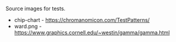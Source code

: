 Source images for tests.
   * chip-chart - https://chromanomicon.com/TestPatterns/
   * ward.png - https://www.graphics.cornell.edu/~westin/gamma/gamma.html
